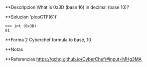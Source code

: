 

**Descripcion
What is 0x3D (base 16) in decimal (base 10)?

**Solucion
'picoCTF(61)'

```
>>> int (0x3D)
61
```

**Forma 2
Cyberchef
formula to base, 10

**Notas


**Referencias
https://gchq.github.io/CyberChef/#input=MHg3MA
